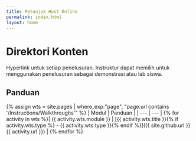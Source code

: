 ```yaml
---
title: Petunjuk Host Online
permalink: index.html
layout: home
---
```


# Direktori Konten

Hyperlink untuk setiap penelusuran. Instruktur dapat memilih untuk menggunakan penelusuran sebagai demonstrasi atau lab siswa. 

## Panduan

{% assign wts = site.pages | where_exp:"page", "page.url contains '/Instructions/Walkthroughs'" %}
| Modul | Panduan |
| --- | --- | 
{% for activity in wts %}| {{ activity.wts.module }} | [{{ activity.wts.title }}{% if activity.wts.type %} - {{ activity.wts.type }}{% endif %}]({{ site.github.url }}{{ activity.url }}) |
{% endfor %}

